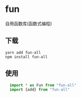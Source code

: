 <!--
 * @Date: 2021-12-10 17:27:56
 * @LastEditors: Fullsize
 * @LastEditTime: 2021-12-29 16:46:30
 * @FilePath: /fun/README.md
 * @Author: Fullsize
-->
# fun
自用函数库(函数式编程)

## 下载
``` shell
yarn add fun-all
npm install fun-all
```
## 使用
```javascript
  import * as Fun from "fun-all"
  import {add} from "fun-all"
```
